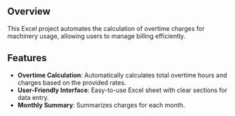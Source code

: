 ## Overview
This Excel project automates the calculation of overtime charges for machinery usage, allowing users to manage billing efficiently.
## Features
- **Overtime Calculation**: Automatically calculates total overtime hours and charges based on the provided rates.
- **User-Friendly Interface**: Easy-to-use Excel sheet with clear sections for data entry.
- **Monthly Summary**: Summarizes charges for each month.
